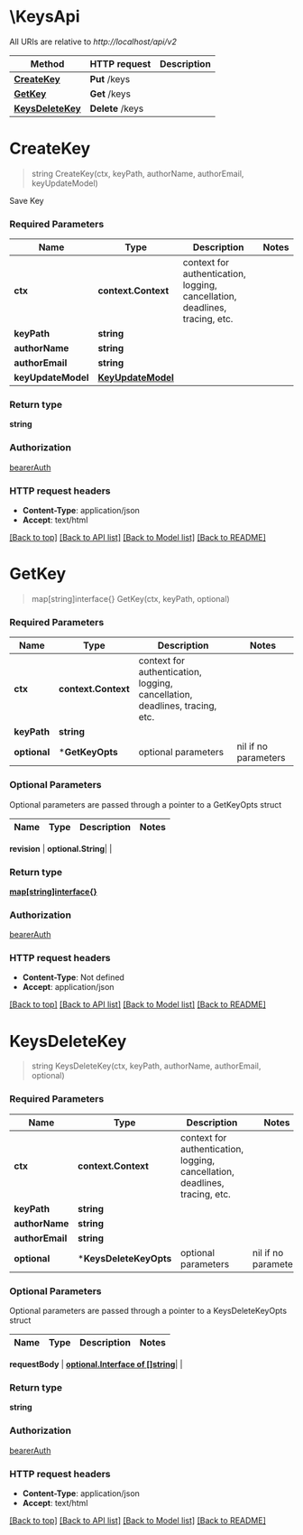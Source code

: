 # \KeysApi

All URIs are relative to *http://localhost/api/v2*

Method | HTTP request | Description
------------- | ------------- | -------------
[**CreateKey**](KeysApi.md#CreateKey) | **Put** /keys | 
[**GetKey**](KeysApi.md#GetKey) | **Get** /keys | 
[**KeysDeleteKey**](KeysApi.md#KeysDeleteKey) | **Delete** /keys | 


# **CreateKey**
> string CreateKey(ctx, keyPath, authorName, authorEmail, keyUpdateModel)


Save Key

### Required Parameters

Name | Type | Description  | Notes
------------- | ------------- | ------------- | -------------
 **ctx** | **context.Context** | context for authentication, logging, cancellation, deadlines, tracing, etc.
  **keyPath** | **string**|  | 
  **authorName** | **string**|  | 
  **authorEmail** | **string**|  | 
  **keyUpdateModel** | [**KeyUpdateModel**](KeyUpdateModel.md)|  | 

### Return type

**string**

### Authorization

[bearerAuth](../README.md#bearerAuth)

### HTTP request headers

 - **Content-Type**: application/json
 - **Accept**: text/html

[[Back to top]](#) [[Back to API list]](../README.md#documentation-for-api-endpoints) [[Back to Model list]](../README.md#documentation-for-models) [[Back to README]](../README.md)

# **GetKey**
> map[string]interface{} GetKey(ctx, keyPath, optional)


### Required Parameters

Name | Type | Description  | Notes
------------- | ------------- | ------------- | -------------
 **ctx** | **context.Context** | context for authentication, logging, cancellation, deadlines, tracing, etc.
  **keyPath** | **string**|  | 
 **optional** | ***GetKeyOpts** | optional parameters | nil if no parameters

### Optional Parameters
Optional parameters are passed through a pointer to a GetKeyOpts struct

Name | Type | Description  | Notes
------------- | ------------- | ------------- | -------------

 **revision** | **optional.String**|  | 

### Return type

[**map[string]interface{}**](map[string]interface{}.md)

### Authorization

[bearerAuth](../README.md#bearerAuth)

### HTTP request headers

 - **Content-Type**: Not defined
 - **Accept**: application/json

[[Back to top]](#) [[Back to API list]](../README.md#documentation-for-api-endpoints) [[Back to Model list]](../README.md#documentation-for-models) [[Back to README]](../README.md)

# **KeysDeleteKey**
> string KeysDeleteKey(ctx, keyPath, authorName, authorEmail, optional)


### Required Parameters

Name | Type | Description  | Notes
------------- | ------------- | ------------- | -------------
 **ctx** | **context.Context** | context for authentication, logging, cancellation, deadlines, tracing, etc.
  **keyPath** | **string**|  | 
  **authorName** | **string**|  | 
  **authorEmail** | **string**|  | 
 **optional** | ***KeysDeleteKeyOpts** | optional parameters | nil if no parameters

### Optional Parameters
Optional parameters are passed through a pointer to a KeysDeleteKeyOpts struct

Name | Type | Description  | Notes
------------- | ------------- | ------------- | -------------



 **requestBody** | [**optional.Interface of []string**](array.md)|  | 

### Return type

**string**

### Authorization

[bearerAuth](../README.md#bearerAuth)

### HTTP request headers

 - **Content-Type**: application/json
 - **Accept**: text/html

[[Back to top]](#) [[Back to API list]](../README.md#documentation-for-api-endpoints) [[Back to Model list]](../README.md#documentation-for-models) [[Back to README]](../README.md)

